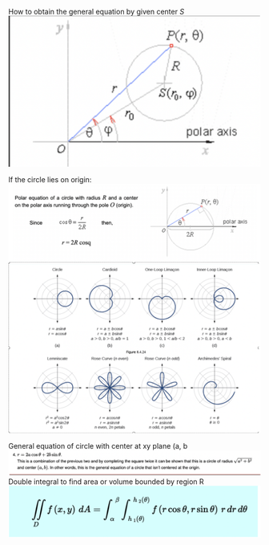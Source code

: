 How to obtain the general equation by given center $S$
![](../../attach/p-2.png)

If the circle lies on origin:
![](../../attach/p-3.png)
![](../../attach/p-4.png)

General equation of circle with center at xy plane (a, b
![](../../attach/p-5.png)
Double integral to find area or volume bounded by region R
![](../../attach/p-6.png)
